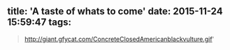title: 'A taste of whats to come'
date: 2015-11-24 15:59:47
tags:
---
>http://giant.gfycat.com/ConcreteClosedAmericanblackvulture.gif'
